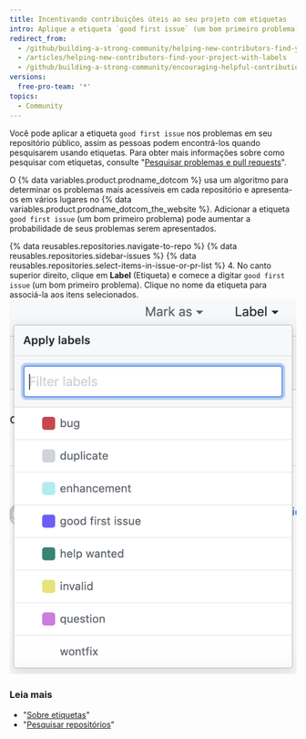 ```yaml
---
title: Incentivando contribuições úteis ao seu projeto com etiquetas
intro: Aplique a etiqueta `good first issue` (um bom primeiro problema) em seu repositório para destacar as oportunidades de contribuição em seu projeto.
redirect_from:
  - /github/building-a-strong-community/helping-new-contributors-find-your-project-with-labels
  - /articles/helping-new-contributors-find-your-project-with-labels
  - /github/building-a-strong-community/encouraging-helpful-contributions-to-your-project-with-labels
versions:
  free-pro-team: '*'
topics:
  - Community
---
```


Você pode aplicar a etiqueta `good first issue` nos problemas em seu repositório público, assim as pessoas podem encontrá-los quando pesquisarem usando etiquetas. Para obter mais informações sobre como pesquisar com etiquetas, consulte "[Pesquisar problemas e pull requests](/articles/searching-issues-and-pull-requests/#search-by-label)".

O {% data variables.product.prodname_dotcom %} usa um algoritmo para determinar os problemas mais acessíveis em cada repositório e apresenta-os em vários lugares no {% data variables.product.prodname_dotcom_the_website %}. Adicionar a etiqueta `good first issue` (um bom primeiro problema) pode aumentar a probabilidade de seus problemas serem apresentados.

{% data reusables.repositories.navigate-to-repo %}
{% data reusables.repositories.sidebar-issues %}
{% data reusables.repositories.select-items-in-issue-or-pr-list %}
4. No canto superior direito, clique em **Label** (Etiqueta) e comece a digitar `good first issue` (um bom primeiro problema). Clique no nome da etiqueta para associá-la aos itens selecionados. ![Menu suspenso atribuição Marco Problemas](/assets/images/help/issues/issues_applying_labels_dropdown.png)

### Leia mais

- "[Sobre etiquetas](/articles/about-labels)"
- "[Pesquisar repositórios](/articles/searching-for-repositories)"
